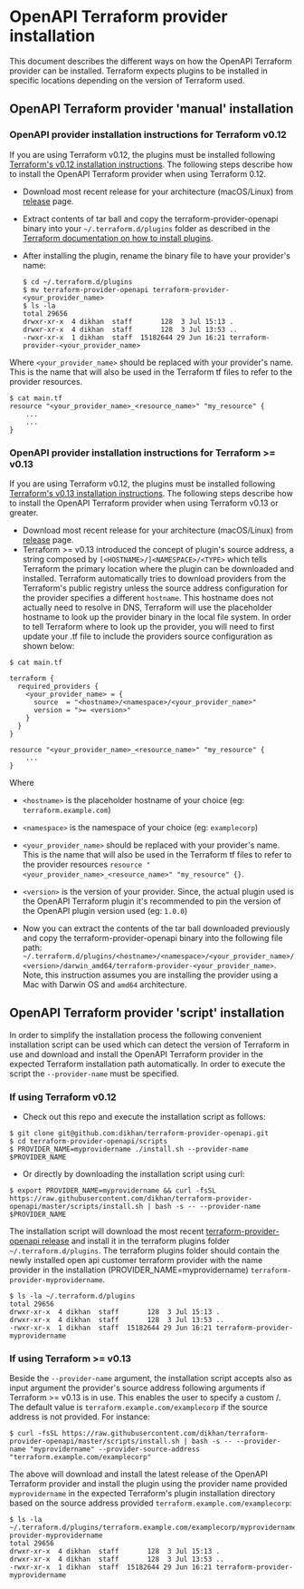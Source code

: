 # OpenAPI Terraform provider installation

This document describes the different ways on how the OpenAPI Terraform provider can be installed. Terraform expects plugins to
be installed in specific locations depending on the version of Terraform used. 

## OpenAPI Terraform provider 'manual' installation

### OpenAPI provider installation instructions for Terraform v0.12 

If you are using Terraform v0.12, the plugins must be installed following [Terraform's v0.12 installation instructions](https://www.terraform.io/docs/plugins/basics.html#installing-plugins). The following
steps describe how to install the OpenAPI Terraform provider when using Terraform 0.12.

- Download most recent release for your architecture (macOS/Linux) from [release](https://github.com/dikhan/terraform-provider-openapi/releases)
page.
- Extract contents of tar ball and copy the terraform-provider-openapi binary into your  ````~/.terraform.d/plugins````
folder as described in the [Terraform documentation on how to install plugins](https://www.terraform.io/docs/extend/how-terraform-works.html#discovery).
- After installing the plugin, rename the binary file to have your provider's name:

    ````
    $ cd ~/.terraform.d/plugins
    $ mv terraform-provider-openapi terraform-provider-<your_provider_name>
    $ ls -la
    total 29656
    drwxr-xr-x  4 dikhan  staff       128  3 Jul 15:13 .
    drwxr-xr-x  4 dikhan  staff       128  3 Jul 13:53 ..
    -rwxr-xr-x  1 dikhan  staff  15182644 29 Jun 16:21 terraform-provider-<your_provider_name>
    ````

Where ````<your_provider_name>```` should be replaced with your provider's name. This is the name that will also be used
in the Terraform tf files to refer to the provider resources.

````
$ cat main.tf
resource "<your_provider_name>_<resource_name>" "my_resource" {
    ...
    ...
}
````

### OpenAPI provider installation instructions for Terraform >= v0.13 

If you are using Terraform v0.12, the plugins must be installed following [Terraform's v0.13 installation instructions](https://www.terraform.io/docs/configuration/provider-requirements.html#in-house-providers). The following
steps describe how to install the OpenAPI Terraform provider when using Terraform v0.13 or greater.

- Download most recent release for your architecture (macOS/Linux) from [release](https://github.com/dikhan/terraform-provider-openapi/releases)
page.
- Terraform >= v0.13 introduced the concept of plugin's source address, a string composed by `[<HOSTNAME>/]<NAMESPACE>/<TYPE>` which 
tells Terraform the primary location where the plugin can be downloaded and installed. Terraform automatically tries to download
providers from the Terraform's public registry unless the source address configuration for the provider specifies a different `hostname`. This hostname
does not actually need to resolve in DNS, Terraform will use the placeholder hostname to look up the provider binary in the local file system. In order to
tell Terraform where to look up the provider, you will need to first update your .tf file to include the providers source configuration as shown below:

````
$ cat main.tf

terraform {
  required_providers {
    <your_provider_name> = {
      source  = "<hostname>/<namespace>/<your_provider_name>"
      version = ">= <version>"
    }
  }
}

resource "<your_provider_name>_<resource_name>" "my_resource" {
    ...
}
````

Where 
- `<hostname>` is the placeholder hostname of your choice (eg: `terraform.example.com`)
- `<namespace>` is the namespace of your choice (eg: `examplecorp`)
- `<your_provider_name>` should be replaced with your provider's name. This is the name that will also be used in the Terraform 
tf files to refer to the provider resources ``resource "<your_provider_name>_<resource_name>" "my_resource" {}``.
- `<version>` is the version of your provider. Since, the actual plugin used is the OpenAPI Terraform plugin it's recommended
 to pin the version of the OpenAPI plugin version used (eg: `1.0.0`)

- Now you can extract the contents of the tar ball downloaded previously and copy the terraform-provider-openapi binary into the 
following file path: ````~/.terraform.d/plugins/<hostname>/<namespace>/<your_provider_name>/<version>/darwin_amd64/terraform-provider-<your_provider_name>````. Note, this
instruction assumes you are installing the provider using a Mac with Darwin OS and `amd64` architecture.

## OpenAPI Terraform provider 'script' installation

In order to simplify the installation process the following convenient installation script can be used which can detect the version
of Terraform in use and download and install the OpenAPI Terraform provider in the expected Terraform installation path automatically. In order
to execute the script the `--provider-name` must be specified.

### If using Terraform v0.12

- Check out this repo and execute the installation script as follows:

````
$ git clone git@github.com:dikhan/terraform-provider-openapi.git
$ cd terraform-provider-openapi/scripts
$ PROVIDER_NAME=myprovidername ./install.sh --provider-name $PROVIDER_NAME
````

- Or directly by downloading the installation script using curl:

````
$ export PROVIDER_NAME=myprovidername && curl -fsSL https://raw.githubusercontent.com/dikhan/terraform-provider-openapi/master/scripts/install.sh | bash -s -- --provider-name $PROVIDER_NAME
````

The installation script will download the most recent [terraform-provider-openapi release](https://github.com/dikhan/terraform-provider-openapi/releases)
and install it in the terraform plugins folder ````~/.terraform.d/plugins````. The terraform plugins folder should contain the newly
installed open api customer terraform provider with the name provider in the installation (PROVIDER_NAME=myprovidername) ```terraform-provider-myprovidername```.

````
$ ls -la ~/.terraform.d/plugins
total 29656
drwxr-xr-x  4 dikhan  staff       128  3 Jul 15:13 .
drwxr-xr-x  4 dikhan  staff       128  3 Jul 13:53 ..
-rwxr-xr-x  1 dikhan  staff  15182644 29 Jun 16:21 terraform-provider-myprovidername
````

### If using Terraform >= v0.13

Beside the `--provider-name` argument, the installation script accepts also as input argument the provider's source address following arguments 
if Terraform >= v0.13 is in use. This enables the user to specify a custom <HOSTNAME>/<NAMESPACE>. The default value is `terraform.example.com/examplecorp` if the source
address is not provided. For instance:

````
$ curl -fsSL https://raw.githubusercontent.com/dikhan/terraform-provider-openapi/master/scripts/install.sh | bash -s -- --provider-name "myprovidername" --provider-source-address "terraform.example.com/examplecorp"
````

The above will download and install the latest release of the OpenAPI Terraform provider and install the plugin using the
provider name provided `myprovidername` in the expected Terraform's plugin installation directory based on the source address provided `terraform.example.com/examplecorp`:

````
$ ls -la ~/.terraform.d/plugins/terraform.example.com/examplecorp/myprovidername/1.0.0/darwin_amd64/terraform-provider-myprovidername
total 29656
drwxr-xr-x  4 dikhan  staff       128  3 Jul 15:13 .
drwxr-xr-x  4 dikhan  staff       128  3 Jul 13:53 ..
-rwxr-xr-x  1 dikhan  staff  15182644 29 Jun 16:21 terraform-provider-myprovidername
````